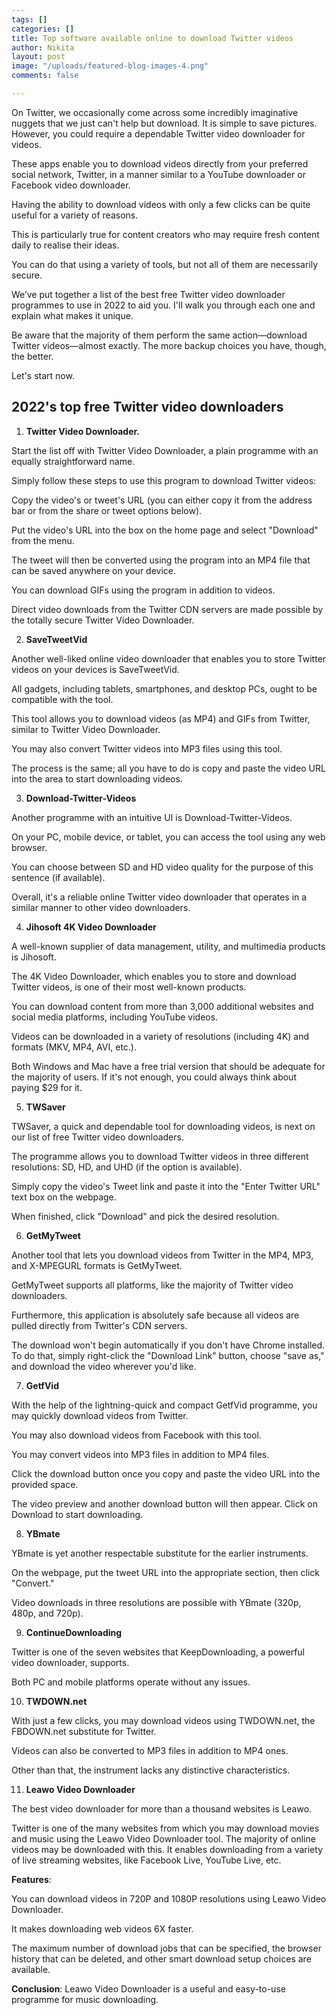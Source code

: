 ```yaml
---
tags: []
categories: []
title: Top software available online to download Twitter videos
author: Nikita
layout: post
image: "/uploads/featured-blog-images-4.png"
comments: false

---
```

On Twitter, we occasionally come across some incredibly imaginative nuggets that we just can't help but download. It is simple to save pictures. However, you could require a dependable Twitter video downloader for videos.

These apps enable you to download videos directly from your preferred social network, Twitter, in a manner similar to a YouTube downloader or Facebook video downloader.

Having the ability to download videos with only a few clicks can be quite useful for a variety of reasons.

This is particularly true for content creators who may require fresh content daily to realise their ideas.

You can do that using a variety of tools, but not all of them are necessarily secure.

We’ve put together a list of the best free Twitter video downloader programmes to use in 2022 to aid you. I'll walk you through each one and explain what makes it unique.

Be aware that the majority of them perform the same action—download Twitter videos—almost exactly. The more backup choices you have, though, the better.

Let's start now.

## **2022's top free Twitter video downloaders**

1. **Twitter Video Downloader.**

Start the list off with Twitter Video Downloader, a plain programme with an equally straightforward name.

Simply follow these steps to use this program to download Twitter videos:

Copy the video's or tweet's URL (you can either copy it from the address bar or from the share or tweet options below).

Put the video's URL into the box on the home page and select "Download" from the menu.

The tweet will then be converted using the program into an MP4 file that can be saved anywhere on your device.

You can download GIFs using the program in addition to videos.

Direct video downloads from the Twitter CDN servers are made possible by the totally secure Twitter Video Downloader.

2. **SaveTweetVid**

  
Another well-liked online video downloader that enables you to store Twitter videos on your devices is SaveTweetVid.

All gadgets, including tablets, smartphones, and desktop PCs, ought to be compatible with the tool.

This tool allows you to download videos (as MP4) and GIFs from Twitter, similar to Twitter Video Downloader.

You may also convert Twitter videos into MP3 files using this tool.

The process is the same; all you have to do is copy and paste the video URL into the area to start downloading videos.

3. **Download-Twitter-Videos**

Another programme with an intuitive UI is Download-Twitter-Videos.

On your PC, mobile device, or tablet, you can access the tool using any web browser.

You can choose between SD and HD video quality for the purpose of this sentence (if available).

Overall, it's a reliable online Twitter video downloader that operates in a similar manner to other video downloaders.

4. **Jihosoft 4K Video Downloader**

A well-known supplier of data management, utility, and multimedia products is Jihosoft.

The 4K Video Downloader, which enables you to store and download Twitter videos, is one of their most well-known products.

You can download content from more than 3,000 additional websites and social media platforms, including YouTube videos.

Videos can be downloaded in a variety of resolutions (including 4K) and formats (MKV, MP4, AVI, etc.).

Both Windows and Mac have a free trial version that should be adequate for the majority of users. If it's not enough, you could always think about paying $29 for it.

5. **TWSaver**

TWSaver, a quick and dependable tool for downloading videos, is next on our list of free Twitter video downloaders.

The programme allows you to download Twitter videos in three different resolutions: SD, HD, and UHD (if the option is available).

Simply copy the video's Tweet link and paste it into the "Enter Twitter URL" text box on the webpage.

When finished, click "Download" and pick the desired resolution.

6. **GetMyTweet**

Another tool that lets you download videos from Twitter in the MP4, MP3, and X-MPEGURL formats is GetMyTweet.

GetMyTweet supports all platforms, like the majority of Twitter video downloaders.

Furthermore, this application is absolutely safe because all videos are pulled directly from Twitter's CDN servers.

The download won't begin automatically if you don't have Chrome installed. To do that, simply right-click the "Download Link" button, choose "save as," and download the video wherever you'd like.

7. **GetfVid**

With the help of the lightning-quick and compact GetfVid programme, you may quickly download videos from Twitter.

You may also download videos from Facebook with this tool.

You may convert videos into MP3 files in addition to MP4 files.

Click the download button once you copy and paste the video URL into the provided space.

The video preview and another download button will then appear. Click on Download to start downloading.

8. **YBmate**

YBmate is yet another respectable substitute for the earlier instruments.

On the webpage, put the tweet URL into the appropriate section, then click "Convert."

Video downloads in three resolutions are possible with YBmate (320p, 480p, and 720p).

9. **ContinueDownloading**

Twitter is one of the seven websites that KeepDownloading, a powerful video downloader, supports.

Both PC and mobile platforms operate without any issues.

10. **TWDOWN.net**

With just a few clicks, you may download videos using TWDOWN.net, the FBDOWN.net substitute for Twitter.

Videos can also be converted to MP3 files in addition to MP4 ones.

Other than that, the instrument lacks any distinctive characteristics.

11. **Leawo Video Downloader**

The best video downloader for more than a thousand websites is Leawo.

Twitter is one of the many websites from which you may download movies and music using the Leawo Video Downloader tool. The majority of online videos may be downloaded with this. It enables downloading from a variety of live streaming websites, like Facebook Live, YouTube Live, etc.

**Features**:

You can download videos in 720P and 1080P resolutions using Leawo Video Downloader.

It makes downloading web videos 6X faster.

The maximum number of download jobs that can be specified, the browser history that can be deleted, and other smart download setup choices are available.

**Conclusion**: Leawo Video Downloader is a useful and easy-to-use programme for music downloading.